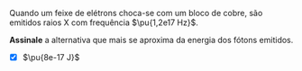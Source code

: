 Quando um feixe de elétrons choca-se com um bloco de cobre, são emitidos raios X com frequência $\pu{1,2e17 Hz}$.

**Assinale** a alternativa que mais se aproxima da energia dos fótons emitidos.

- [x] $\pu{8e-17 J}$
